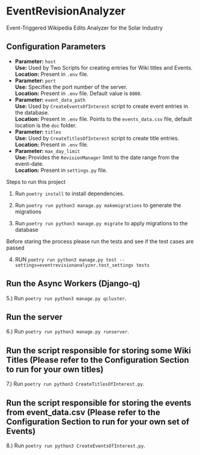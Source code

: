 # EventRevisionAnalyzer

Event-Triggered Wikipedia Edits Analyzer for the Solar Industry

## Configuration Parameters

- **Parameter:** `host`  
  **Use:** Used by Two Scripts for creating entries for Wiki titles and Events.  
  **Location:** Present in `.env` file.
- **Parameter:** `port`  
  **Use:** Specifies the port number of the server.  
  **Location:** Present in `.env` file. Default value is `8000`.
- **Parameter:** `event_data_path`  
  **Use:** Used by `CreateEventsOfInterest` script to create event entries in the database.  
  **Location:** Present in `.env` file. Points to the `events_data.csv` file, default location is the `doc` folder.
- **Parameter:** `titles`  
  **Use:** Used by `CreateTitlesOfInterest` script to create title entries.  
  **Location:** Present in `.env` file.
- **Parameter:** `max_day_limit`  
  **Use:** Provides the `RevisionManager` limit to the date range from the event-date.  
  **Location:** Present in `settings.py` file.

Steps to run this project

1. Run `poetry install` to install dependencies.

2. Run `poetry run python3 manage.py makemigrations` to generate the migrations

3. Run `poetry run python3 manage.py migrate` to apply migrations to the database

Before staring the process please run the tests and see if the test cases are passed

4. RUN `poetry run python3 manage.py test --settings=eventrevisionanalyzer.test_settings tests`

## Run the Async Workers (Django-q)

5.) Run `poetry run python3 manage.py qcluster`.

## Run the server

6.) Run `poetry run python3 manage.py runserver`.

## Run the script responsible for storing some Wiki Titles (Please refer to the Configuration Section to run for your own titles)

7.) Run `poetry run python3 CreateTitlesOfInterest.py`.

## Run the script responsible for storing the events from event_data.csv (Please refer to the Configuration Section to run for your own set of Events)

8.) Run `poetry run python3 CreateEventsOfInterest.py`.
